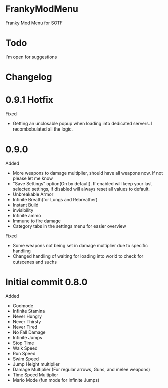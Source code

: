 # FrankyModMenu
Franky Mod Menu for SOTF

# Todo
I'm open for suggestions

# Changelog

# 0.9.1 Hotfix
Fixed
- Getting an unclosable popup when loading into dedicated servers. I recombobulated all the logic.
  
# 0.9.0
Added
- More weapons to damage multiplier, should have all weapons now. If not please let me know
- "Save Settings" option(On by default). If enabled will keep your last selected settings, if disabled will always reset all values to default.
- Unbreakable Armor
- Infinite Breath(for Lungs and Rebreather)
- Instant Build
- invisibility
- Infinite ammo
- Immune to fire damage
- Category tabs in the settings menu for easier overview

Fixed
- Some weapons not being set in damage multiplier due to specific handling
- Changed handling of waiting for loading into world to check for cutscenes and suchs


# Initial commit 0.8.0
Added
* Godmode
* Infinite Stamina
* Never Hungry
* Never Thirsty
* Never Tired
* No Fall Damage
* Infinite Jumps
* Stop Time
* Walk Speed
* Run Speed
* Swim Speed
* Jump Height multiplier
* Damage Multiplier (For regular arrows, Guns, and melee weapons)
* Time Speed Multiplier
* Mario Mode (fun mode for Infinite Jumps)
